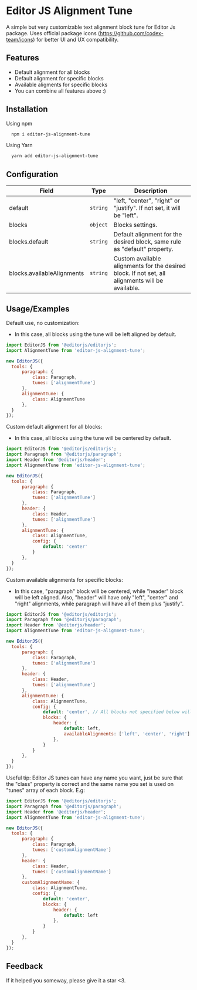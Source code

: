 
# Editor JS Alignment Tune

A simple but very customizable text alignment block tune for Editor Js package. Uses official package icons (https://github.com/codex-team/icons) for better UI and UX compatibility.


## Features

- Default alignment for all blocks
- Default alignment for specific blocks
- Available aligments for specific blocks
- You can combine all features above :)


## Installation

Using npm

```bash
  npm i editor-js-alignment-tune
```

Using Yarn
    
```bash
  yarn add editor-js-alignment-tune
```


## Configuration


| Field | Type     | Description        |
| ----- | -------- | ------------------ |
| default | `string` | "left, "center", "right" or "justify". If not set, it will be "left".|
| blocks | `object` | Blocks settings. |
| blocks.default | `string` | Default alignment for the desired block, same rule as "default" property. |
| blocks.availableAlignments | `string` | Custom available alignments for the desired block. If not set, all alignments will be available.|

## Usage/Examples

Default use, no customization:

- In this case, all blocks using the tune will be left aligned by default.

```javascript
import EditorJS from '@editorjs/editorjs';
import AlignmentTune from 'editor-js-alignment-tune';

new EditorJS({
  tools: {
      paragraph: {
          class: Paragraph,
          tunes: ['alignmentTune']
      },
      alignmentTune: {
          class: AlignmentTune
      },
  }
});
```

Custom default alignment for all blocks:

- In this case, all blocks using the tune will be centered by default.

```javascript
import EditorJS from '@editorjs/editorjs';
import Paragraph from '@editorjs/paragraph';
import Header from '@editorjs/header';
import AlignmentTune from 'editor-js-alignment-tune';

new EditorJS({
  tools: {
      paragraph: {
          class: Paragraph,
          tunes: ['alignmentTune']
      },
      header: {
          class: Header,
          tunes: ['alignmentTune']
      },
      alignmentTune: {
          class: AlignmentTune,
          config: {
              default: 'center'
          }
      },
  }
});
```

Custom available alignments for specific blocks:

- In this case, "paragraph" block will be centered, while "header" block will be left aligned. Also, "header" will have only "left", "center" and "right" alignments, while paragraph will have all of them plus "justify".

```javascript
import EditorJS from '@editorjs/editorjs';
import Paragraph from '@editorjs/paragraph';
import Header from '@editorjs/header';
import AlignmentTune from 'editor-js-alignment-tune';

new EditorJS({
  tools: {
      paragraph: {
          class: Paragraph,
          tunes: ['alignmentTune']
      },
      header: {
          class: Header,
          tunes: ['alignmentTune']
      },
      alignmentTune: {
          class: AlignmentTune,
          config: {
              default: 'center', // All blocks not specified below will have this alignment
              blocks: {
                  header: {
                      default: left,
                      availableAlignments: ['left', 'center', 'right']
                  },
              }
          }
      },
  }
});
```

Useful tip: Editor JS tunes can have any name you want, just be sure that the "class" property is correct and the same name you set is used on "tunes" array of each block. E.g:

```javascript
import EditorJS from '@editorjs/editorjs';
import Paragraph from '@editorjs/paragraph';
import Header from '@editorjs/header';
import AlignmentTune from 'editor-js-alignment-tune';

new EditorJS({
  tools: {
      paragraph: {
          class: Paragraph,
          tunes: ['customAlignmentName']
      },
      header: {
          class: Header,
          tunes: ['customAlignmentName']
      },
      customAlignmentName: {
          class: AlignmentTune,
          config: {
              default: 'center',
              blocks: {
                  header: {
                      default: left
                  },
              }
          }
      },
  }
});
```


## Feedback

If it helped you someway, please give it a star <3.

